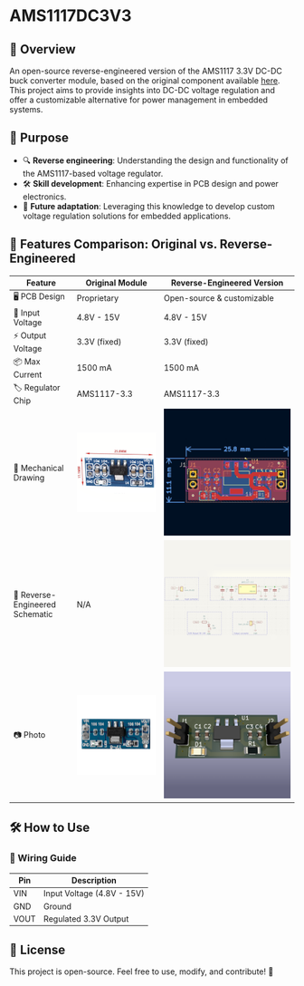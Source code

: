 # AMS1117DC3V3

## 🚀 Overview
An open-source reverse-engineered version of the AMS1117 3.3V DC-DC buck converter module, based on the original component available [here](https://fr.aliexpress.com/item/1005006783027108.html).  
This project aims to provide insights into DC-DC voltage regulation and offer a customizable alternative for power management in embedded systems.

## 🎯 Purpose
- 🔍 **Reverse engineering**: Understanding the design and functionality of the AMS1117-based voltage regulator.
- 🛠️ **Skill development**: Enhancing expertise in PCB design and power electronics.
- 🔄 **Future adaptation**: Leveraging this knowledge to develop custom voltage regulation solutions for embedded applications.

## 📝 Features Comparison: Original vs. Reverse-Engineered

| Feature            | Original Module | Reverse-Engineered Version |
|--------------------|----------------|---------------------------|
| 🖥️ PCB Design        | Proprietary     | Open-source & customizable |
| 🔌 Input Voltage    | 4.8V - 15V       | 4.8V - 15V |
| ⚡ Output Voltage   | 3.3V (fixed)     | 3.3V (fixed) |
| 📦 Max Current     | 1500 mA            | 1500 mA |
| 🏷️ Regulator Chip  | AMS1117-3.3      | AMS1117-3.3 |
| 👐 Mechanical Drawing  | ![Original PCB Drawing](images/original_pcb.png) | ![Reverse-Engineered PCB Drawing](images/reversed_pcb.png) |
| 📝 Reverse-Engineered Schematic | N/A | ![Reverse-Engineered Schematic](images/reversed_sch.png) |
| 📷 Photo             | ![Original Circuit Photo](images/original_3d.png) | ![Reversed 3D View](images/reversed_3d.png) |

## 🛠️ How to Use
### 📌 Wiring Guide
| Pin  | Description |
|------|-------------|
| VIN  | Input Voltage (4.8V - 15V) |
| GND  | Ground |
| VOUT | Regulated 3.3V Output |

## 🌟 License
This project is open-source. Feel free to use, modify, and contribute! 🚀

